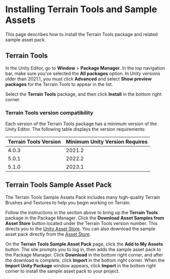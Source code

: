 # Installing Terrain Tools and Sample Assets

This page describes how to install the Terrain Tools package and related sample asset pack.

## Terrain Tools

In the Unity Editor, go to **Window** > **Package Manager**. In the top navigation bar, make sure you've selected the **All packages** option. In Unity versions older than 2021.1, you must click **Advanced** and select **Show preview packages** for the Terrain Tools to appear in the list.

Select the **Terrain Tools** package, and then click **Install** in the bottom right corner.

### Terrain Tools version compatibility
Each version of the Terrain Tools package has a minimum version of the Unity Editor. The following table displays the version requirements:

| Terrain Tools Version | Minimum Unity Version Requires |
|-----------------------|--------------------------------|
| 4.0.3                 | 2021.2                         |
| 5.0.1                 | 2022.2                         |
| 5.1.0                 | 2023.1                         |

## Terrain Tools Sample Asset Pack

The Terrain Tools Sample Assets Pack includes many high-quality Terrain Brushes and Textures to help you begin working on Terrain.

Follow the instructions in the section above to bring up the **Terrain Tools** package in the Package Manager. Click the **Download Asset Samples from Asset Store** button located under the Terrain Tools version number. This directs you to the [Unity Asset Store](https://assetstore.unity.com/). You can also download the sample asset pack directly from the [Asset Store](https://assetstore.unity.com/packages/2d/textures-materials/nature/terrain-tools-sample-asset-pack-145808).

On the **Terrain Tools Sample Asset Pack** page, click the **Add to My Assets** button. The site prompts you to log in, then adds the sample asset pack to the Package Manager. Click **Download** in the bottom right corner, and after the download is complete, click **Import** in the bottom right corner. When the **Import Unity Package** window appears, click **Import** in the bottom right corner to install the sample asset pack to your project.
